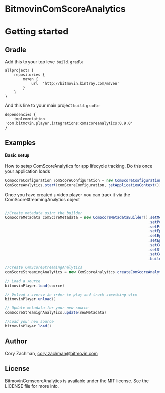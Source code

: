 # BitmovinComScoreAnalytics

# Getting started
## Gradle

Add this to your top level `build.gradle`

```
allprojects {
    repositories {
		maven {
			url  'http://bitmovin.bintray.com/maven'
		}
	}
}
```

And this line to your main project `build.gradle`

```
dependencies {
    implementation 'com.bitmovin.player.integrations:comscoreanalytics:0.9.0'
}
```

## Examples

#### Basic setup

How to setup ComScoreAnalytics for app lifecycle tracking. Do this once your application loads

```java
ComScoreConfiguration comScoreConfiguration = new ComScoreConfiguration("YOUR_PUBLISHER_ID", "YOUR_PUBLISHER_SECRET", "YOUR APPLICATION NAME");
ComScoreAnalytics.start(comScoreConfiguration, getApplicationContext());
```

Once you have created a video player, you can track it via the ComScoreStreamingAnalytics object 

```java

//Create metadata using the builder
ComScoreMetadata comScoreMetadata = new ComScoreMetadataBuilder().setMediaType(ComScoreMediaType.LONG_FORM_ON_DEMAND)
                                                                 .setPublisherBrandName("ABC")
                                                                 .setProgramTitle("Modern Family")
                                                                 .setEpisodeTitle("Rash Decisions")
                                                                 .setEpisodeSeasonNumber("1")
                                                                 .setEpisodeNumber("2")
                                                                 .setContentGenre("Comedy")
                                                                 .setStationTitle("Hulu")
                                                                 .setCompleteEpisode(true)
                                                                 .build();

//Create ComScoreStreamingAnalytics 
comScoreStreamingAnalytics = new ComScoreAnalytics.createComScoreAnalytics(bitmovinPlayer, comScoreMetadata);

// Load a source
bitmovinPlayer.load(source)

// Unload a source in order to play and track something else
bitmovinPlayer.unload()

// Update metadata for your new source 
comScoreStreamignAnalytics.update(newMetadata)

//Load your new source 
bitmovinPlayer.load()
```

## Author

Cory Zachman, cory.zachman@bitmovin.com

## License

BitmovinComscoreAnalytics is available under the MIT license. See the LICENSE file for more info.

